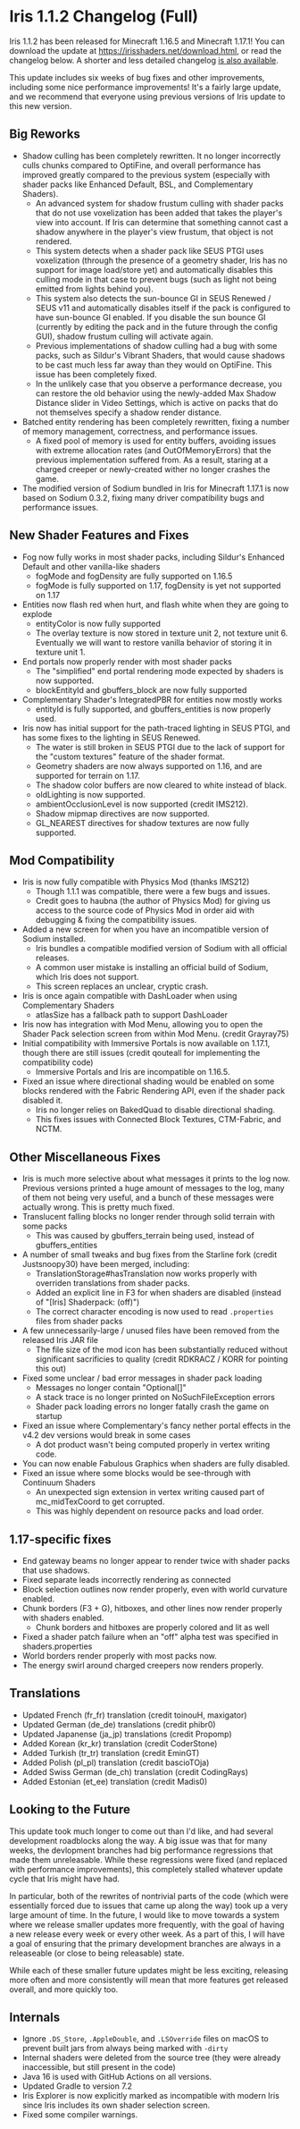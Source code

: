 # Iris 1.1.2 Changelog (Full)

Iris 1.1.2 has been released for Minecraft 1.16.5 and Minecraft 1.17.1! You can download the update at https://irisshaders.net/download.html, or read the changelog below. A shorter and less detailed changelog [is also available](https://github.com/IrisShaders/Iris/blob/trunk/docs/changelogs/1.1.2/trimmed.md).

This update includes six weeks of bug fixes and other improvements, including some nice performance improvements! It's a fairly large update, and we recommend that everyone using previous versions of Iris update to this new version.

## Big Reworks

- Shadow culling has been completely rewritten. It no longer incorrectly culls chunks compared to OptiFine, and overall performance has improved greatly compared to the previous system (especially with shader packs like Enhanced Default, BSL, and Complementary Shaders).
    - An advanced system for shadow frustum culling with shader packs that do not use voxelization has been added that takes the player's view into account. If Iris can determine that something cannot cast a shadow anywhere in the player's view frustum, that object is not rendered.
    - This system detects when a shader pack like SEUS PTGI uses voxelization (through the presence of a geometry shader, Iris has no support for image load/store yet) and automatically disables this culling mode in that case to prevent bugs (such as light not being emitted from lights behind you).
    - This system also detects the sun-bounce GI in SEUS Renewed / SEUS v11 and automatically disables itself if the pack is configured to have sun-bounce GI enabled. If you disable the sun bounce GI (currently by editing the pack and in the future through the config GUI), shadow frustum culling will activate again.
    - Previous implementations of shadow culling had a bug with some packs, such as Sildur's Vibrant Shaders, that would cause shadows to be cast much less far away than they would on OptiFine. This issue has been completely fixed.
    - In the unlikely case that you observe a performance decrease, you can restore the old behavior using the newly-added Max Shadow Distance slider in Video Settings, which is active on packs that do not themselves specify a shadow render distance.
- Batched entity rendering has been completely rewritten, fixing a number of memory management, correctness, and performance issues.
    - A fixed pool of memory is used for entity buffers, avoiding issues with extreme allocation rates (and OutOfMemoryErrors) that the previous implementation suffered from. As a result, staring at a charged creeper or newly-created wither no longer crashes the game.
- The modified version of Sodium bundled in Iris for Minecraft 1.17.1 is now based on Sodium 0.3.2, fixing many driver compatibility bugs and performance issues.

## New Shader Features and Fixes

- Fog now fully works in most shader packs, including Sildur's Enhanced Default and other vanilla-like shaders
    - fogMode and fogDensity are fully supported on 1.16.5
    - fogMode is fully supported on 1.17, fogDensity is yet not supported on 1.17
- Entities now flash red when hurt, and flash white when they are going to explode
    - entityColor is now fully supported
    - The overlay texture is now stored in texture unit 2, not texture unit 6. Eventually we will want to restore vanilla behavior of storing it in texture unit 1.
- End portals now properly render with most shader packs
    - The "simplified" end portal rendering mode expected by shaders is now supported.
    - blockEntityId and gbuffers_block are now fully supported
- Complementary Shader's IntegratedPBR for entities now mostly works
    - entityId is fully supported, and gbuffers_entities is now properly used.
- Iris now has initial support for the path-traced lighting in SEUS PTGI, and has some fixes to the lighting in SEUS Renewed.
    - The water is still broken in SEUS PTGI due to the lack of support for the "custom textures" feature of the shader format.
    - Geometry shaders are now always supported on 1.16, and are supported for terrain on 1.17.
    - The shadow color buffers are now cleared to white instead of black.
    - oldLighting is now supported.
    - ambientOcclusionLevel is now supported (credit IMS212).
    - Shadow mipmap directives are now supported.
    - GL_NEAREST directives for shadow textures are now fully supported.

## Mod Compatibility

- Iris is now fully compatible with Physics Mod (thanks IMS212)
    - Though 1.1.1 was compatible, there were a few bugs and issues.
    - Credit goes to haubna (the author of Physics Mod) for giving us access to the source code of Physics Mod in order aid with debugging & fixing the compatibility issues.
- Added a new screen for when you have an incompatible version of Sodium installed.
    - Iris bundles a compatible modified version of Sodium with all official releases.
    - A common user mistake is installing an official build of Sodium, which Iris does not support.
    - This screen replaces an unclear, cryptic crash.
- Iris is once again compatible with DashLoader when using Complementary Shaders
    - atlasSize has a fallback path to support DashLoader
- Iris now has integration with Mod Menu, allowing you to open the Shader Pack selection screen from within Mod Menu. (credit Grayray75)
- Initial compatibility with Immersive Portals is now available on 1.17.1, though there are still issues (credit qouteall for implementing the compatibility code)
    - Immersive Portals and Iris are incompatible on 1.16.5.
- Fixed an issue where directional shading would be enabled on some blocks rendered with the Fabric Rendering API, even if the shader pack disabled it.
    - Iris no longer relies on BakedQuad to disable directional shading.
    - This fixes issues with Connected Block Textures, CTM-Fabric, and NCTM.


## Other Miscellaneous Fixes

- Iris is much more selective about what messages it prints to the log now. Previous versions printed a huge amount of messages to the log, many of them not being very useful, and a bunch of these messages were actually wrong. This is pretty much fixed.
- Translucent falling blocks no longer render through solid terrain with some packs
    - This was caused by gbuffers_terrain being used, instead of gbuffers_entities
- A number of small tweaks and bug fixes from the Starline fork (credit Justsnoopy30) have been merged, including:
    - TranslationStorage#hasTranslation now works properly with overriden translations from shader packs.
    - Added an explicit line in F3 for when shaders are disabled (instead of "[Iris] Shaderpack: (off)")
    - The correct character encoding is now used to read `.properties` files from shader packs
- A few unnecessarily-large / unused files have been removed from the released Iris JAR file
    - The file size of the mod icon has been substantially reduced without significant sacrificies to quality (credit RDKRACZ / KORR for pointing this out)
- Fixed some unclear / bad error messages in shader pack loading
    - Messages no longer contain "Optional[]"
    - A stack trace is no longer printed on NoSuchFileException errors
    - Shader pack loading errors no longer fatally crash the game on startup
- Fixed an issue where Complementary's fancy nether portal effects in the v4.2 dev versions would break in some cases
    - A dot product wasn't being computed properly in vertex writing code.
- You can now enable Fabulous Graphics when shaders are fully disabled.
- Fixed an issue where some blocks would be see-through with Continuum Shaders
    - An unexpected sign extension in vertex writing caused part of mc_midTexCoord to get corrupted.
    - This was highly dependent on resource packs and load order.

## 1.17-specific fixes

- End gateway beams no longer appear to render twice with shader packs that use shadows.
- Fixed separate leads incorrectly rendering as connected
- Block selection outlines now render properly, even with world curvature enabled.
- Chunk borders (F3 + G), hitboxes, and other lines now render properly with shaders enabled.
    - Chunk borders and hitboxes are properly colored and lit as well
- Fixed a shader patch failure when an "off" alpha test was specified in shaders.properties
- World borders render properly with most packs now.
- The energy swirl around charged creepers now renders properly.

## Translations

- Updated French (fr_fr) translation (credit toinouH, maxigator)
- Updated German (de_de) translations (credit phibr0)
- Updated Japanense (ja_jp) translations (credit Propomp)
- Added Korean (kr_kr) translation (credit CoderStone)
- Added Turkish (tr_tr) translation (credit EminGT)
- Added Polish (pl_pl) translation (credit bascioTOja)
- Added Swiss German (de_ch) translation (credit CodingRays)
- Added Estonian (et_ee) translation (credit Madis0)

## Looking to the Future

This update took much longer to come out than I'd like, and had several development roadblocks along the way. A big issue was that for many weeks, the devlopment branches had big performance regressions that made them unreleasable. While these regressions were fixed (and replaced with performance improvements), this completely stalled whatever update cycle that Iris might have had.

In particular, both of the rewrites of nontrivial parts of the code (which were essentially forced due to issues that came up along the way) took up a very large amount of time. In the future, I would like to move towards a system where we release smaller updates more frequently, with the goal of having a new release every week or every other week. As a part of this, I will have a goal of ensuring that the primary development branches are always in a releaseable (or close to being releasable) state.

While each of these smaller future updates might be less exciting, releasing more often and more consistently will mean that more features get released overall, and more quickly too.

## Internals

- Ignore `.DS_Store`, `.AppleDouble`, and `.LSOverride` files on macOS to prevent built jars from always being marked with `-dirty`
- Internal shaders were deleted from the source tree (they were already inaccessible, but still present in the code)
- Java 16 is used with GitHub Actions on all versions.
- Updated Gradle to version 7.2
- Iris Explorer is now explicitly marked as incompatible with modern Iris since Iris includes its own shader selection screen.
- Fixed some compiler warnings.
